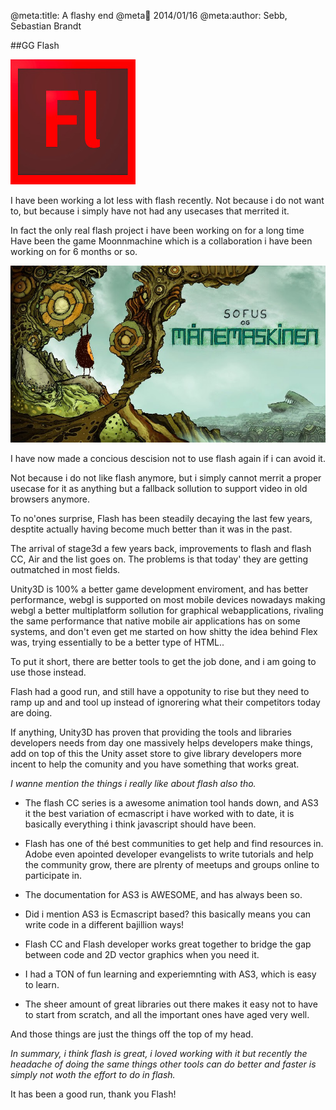 @meta:title: A flashy end
@meta:date: 2014/01/16
@meta:author: Sebb, Sebastian Brandt

##GG Flash

![alt text](./img/flash_logo.jpg)

I have been working a lot less with flash recently.
Not because i do not want to, but because i simply have not had any usecases that merrited it.

In fact the only real flash project i have been working on for a long time 
Have been the game Moonnmachine which is a collaboration i have been working on for 6 months or so.

![alt text](img/moonmachine.jpg "Moonmachine, månemaskinen")

I have now made a concious descision not to use flash again if i can avoid it.

Not because i do not like flash anymore, but i simply cannot merrit a proper usecase for it as anything but a fallback sollution to support video in old browsers anymore.

To no'ones surprise, Flash has been steadily decaying the last few years, desptite actually having become much better than it was in the past.

The arrival of stage3d a few years back, improvements to flash and flash CC, Air and the list goes on.
The problems is that today' they are getting outmatched in most fields. 

Unity3D is 100% a better game development enviroment, and has better performance, webgl is supported on most mobile devices nowadays making webgl a better multiplatform sollution for graphical webapplications, rivaling the same performance that native mobile air applications has on some systems, and don't even get me started on how shitty the idea behind Flex was, trying essentially to be a better type of HTML..

To put it short, there are better tools to get the job done, and i am going to use those instead.

Flash had a good run, and still have a oppotunity to rise but they need to ramp up and and tool up instead of ignorering what their competitors today are doing.

If anything, Unity3D has proven that providing the tools and libraries developers needs from day one massively helps developers make things, add on top of this the Unity asset store to give library developers more incent to help the comunity and you have something that works great.



*I wanne mention the things i really like about flash also tho.*

* The flash CC series is a awesome animation tool hands down, and AS3 it the best variation of ecmascript i have worked with to date, it is basically everything i think javascript should have been.

* Flash has one of thé best communities to get help and find resources in. Adobe even apointed developer evangelists to write tutorials and help the community grow, there are plrenty of meetups and groups online to participate in. 

* The documentation for AS3 is AWESOME, and has always been so.

* Did i mention AS3 is Ecmascript based? this basically means you can write code in a different bajillion ways!

* Flash CC and Flash developer works great together to bridge the gap between code and 2D vector graphics when you need it.

* I had a TON of fun learning and experiemnting with AS3, which is easy to learn.

* The sheer amount of great libraries out there makes it easy not to have to start from scratch, and all the important ones have aged very well.

And those things are just the things off the top of my head.

*In summary, i think flash is great, i loved working with it but recently the headache of doing the same things other tools can do better and faster is simply not woth the effort to do in flash.*

It has been a good run, thank you Flash!



